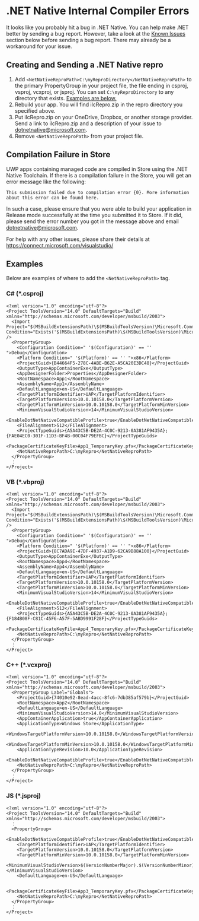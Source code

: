 # .NET Native Internal Compiler Errors

It looks like you probably hit a bug in .NET Native.
You can help make .NET better by sending a bug report.
However, take a look at the [Known Issues](#known-issues) section below
before sending a bug report. There may already be a
workaround for your issue.

## Creating and Sending a .NET Native repro

1. Add `<NetNativeReproPath>C:\myReproDirectory</NetNativeReproPath>` to the primary PropertyGroup in your project file, the file ending in csproj, vsproj, vcxproj, or jsproj. You can set `C:\myReproDirectory` to any directory that exists. [Examples are below.](#examples)
2. Rebuild your app. You will find ilcRepro.zip in the repro directory you specified above.
3. Put ilcRepro.zip on your OneDrive, Dropbox, or another storage provider. Send a link to ilcRepro.zip and a description of your issue to dotnetnative@microsoft.com.
4. Remove `<NetNativeReproPath>` from your project file.

## Compilation Failure in Store

UWP apps containing managed code are compiled in Store using the .NET Native Toolchain. If there is a compilation failure in the Store, you will get an error message like the following:

`This submission failed due to compilation error {0}. More information about this error can be found here.`

In such a case, please ensure that you were able to build your application in Release mode successfully at the time you submitted it to Store. If it did, please send the error number you got in the message above and email dotnetnative@microsoft.com.

For help with any other issues, please share their details at https://connect.microsoft.com/visualstudio/

## Examples

Below are examples of where to add the `<NetNativeReproPath>` tag.

### C# (*.csproj)

	<?xml version="1.0" encoding="utf-8"?>
	<Project ToolsVersion="14.0" DefaultTargets="Build" xmlns="http://schemas.microsoft.com/developer/msbuild/2003">
	  <Import Project="$(MSBuildExtensionsPath)\$(MSBuildToolsVersion)\Microsoft.Common.props" Condition="Exists('$(MSBuildExtensionsPath)\$(MSBuildToolsVersion)\Microsoft.Common.props')" />
	  <PropertyGroup>
	    <Configuration Condition=" '$(Configuration)' == '' ">Debug</Configuration>
	    <Platform Condition=" '$(Platform)' == '' ">x86</Platform>
	    <ProjectGuid>{B44664F5-278C-4ABE-B62E-A5CA20E3DC48}</ProjectGuid>
	    <OutputType>AppContainerExe</OutputType>
	    <AppDesignerFolder>Properties</AppDesignerFolder>
	    <RootNamespace>App1</RootNamespace>
	    <AssemblyName>App1</AssemblyName>
	    <DefaultLanguage>en-US</DefaultLanguage>
	    <TargetPlatformIdentifier>UAP</TargetPlatformIdentifier>
	    <TargetPlatformVersion>10.0.10158.0</TargetPlatformVersion>
	    <TargetPlatformMinVersion>10.0.10158.0</TargetPlatformMinVersion>
	    <MinimumVisualStudioVersion>14</MinimumVisualStudioVersion>
	    <EnableDotNetNativeCompatibleProfile>true</EnableDotNetNativeCompatibleProfile>
	    <FileAlignment>512</FileAlignment>
	    <ProjectTypeGuids>{A5A43C5B-DE2A-4C0C-9213-0A381AF9435A};{FAE04EC0-301F-11D3-BF4B-00C04F79EFBC}</ProjectTypeGuids>
	    <PackageCertificateKeyFile>App1_TemporaryKey.pfx</PackageCertificateKeyFile>
	    <NetNativeReproPath>C:\myRepro</NetNativeReproPath>
	  </PropertyGroup>
	  ⋮
	</Project>

### VB (*.vbproj)

	<?xml version="1.0" encoding="utf-8"?>
	<Project ToolsVersion="14.0" DefaultTargets="Build" xmlns="http://schemas.microsoft.com/developer/msbuild/2003">
	  <Import Project="$(MSBuildExtensionsPath)\$(MSBuildToolsVersion)\Microsoft.Common.props" Condition="Exists('$(MSBuildExtensionsPath)\$(MSBuildToolsVersion)\Microsoft.Common.props')" />
	  <PropertyGroup>
	    <Configuration Condition=" '$(Configuration)' == '' ">Debug</Configuration>
	    <Platform Condition=" '$(Platform)' == '' ">x86</Platform>
	    <ProjectGuid>{8C7ADA9E-47DF-4937-A1D9-62CA9B88A100}</ProjectGuid>
	    <OutputType>AppContainerExe</OutputType>
	    <RootNamespace>App4</RootNamespace>
	    <AssemblyName>App4</AssemblyName>
	    <DefaultLanguage>en-US</DefaultLanguage>
	    <TargetPlatformIdentifier>UAP</TargetPlatformIdentifier>
	    <TargetPlatformVersion>10.0.10158.0</TargetPlatformVersion>
	    <TargetPlatformMinVersion>10.0.10158.0</TargetPlatformMinVersion>
	    <MinimumVisualStudioVersion>14</MinimumVisualStudioVersion>
	    <EnableDotNetNativeCompatibleProfile>true</EnableDotNetNativeCompatibleProfile>
	    <FileAlignment>512</FileAlignment>
	    <ProjectTypeGuids>{A5A43C5B-DE2A-4C0C-9213-0A381AF9435A};{F184B08F-C81C-45F6-A57F-5ABD9991F28F}</ProjectTypeGuids>
	    <PackageCertificateKeyFile>App4_TemporaryKey.pfx</PackageCertificateKeyFile>
	    <NetNativeReproPath>C:\myRepro</NetNativeReproPath>
	  </PropertyGroup>
	  ⋮
	</Project>

### C++ (*.vcxproj)

	<?xml version="1.0" encoding="utf-8"?>
	<Project ToolsVersion="14.0" DefaultTargets="Build" xmlns="http://schemas.microsoft.com/developer/msbuild/2003">
	  <PropertyGroup Label="Globals">
	    <ProjectGuid>{74010e92-8ead-4acc-8fc6-7db385af579b}</ProjectGuid>
	    <RootNamespace>App2</RootNamespace>
	    <DefaultLanguage>en-US</DefaultLanguage>
	    <MinimumVisualStudioVersion>14.0</MinimumVisualStudioVersion>
	    <AppContainerApplication>true</AppContainerApplication>
	    <ApplicationType>Windows Store</ApplicationType>
	    <WindowsTargetPlatformVersion>10.0.10158.0</WindowsTargetPlatformVersion>
	    <WindowsTargetPlatformMinVersion>10.0.10158.0</WindowsTargetPlatformMinVersion>
	    <ApplicationTypeRevision>10.0</ApplicationTypeRevision>
	    <EnableDotNetNativeCompatibleProfile>true</EnableDotNetNativeCompatibleProfile>
	    <NetNativeReproPath>C:\myRepro</NetNativeReproPath>
	  </PropertyGroup>
	  ⋮
	</Project>

### JS (*.jsproj)

	<?xml version="1.0" encoding="utf-8"?>
	<Project ToolsVersion="14.0" DefaultTargets="Build" xmlns="http://schemas.microsoft.com/developer/msbuild/2003">
	  ⋮
	  <PropertyGroup>
	    <EnableDotNetNativeCompatibleProfile>true</EnableDotNetNativeCompatibleProfile>
	    <TargetPlatformIdentifier>UAP</TargetPlatformIdentifier>
	    <TargetPlatformVersion>10.0.10158.0</TargetPlatformVersion>
	    <TargetPlatformMinVersion>10.0.10158.0</TargetPlatformMinVersion>
	    <MinimumVisualStudioVersion>$(VersionNumberMajor).$(VersionNumberMinor)</MinimumVisualStudioVersion>
	    <DefaultLanguage>en-US</DefaultLanguage>
	    
	    <PackageCertificateKeyFile>App3_TemporaryKey.pfx</PackageCertificateKeyFile>
	    <NetNativeReproPath>C:\myRepro</NetNativeReproPath>
	  </PropertyGroup>
	  ⋮
	</Project>
